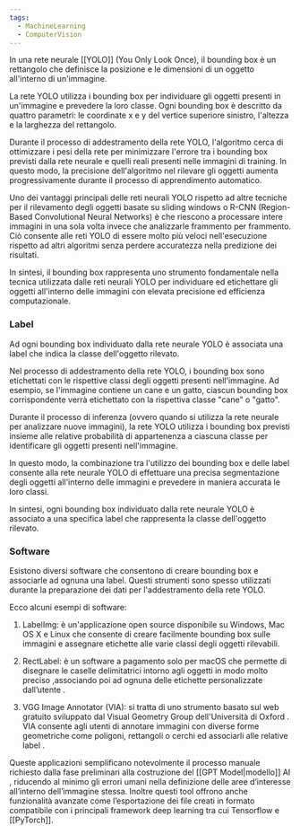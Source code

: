 ```yaml
---
tags:
  - MachineLearning
  - ComputerVision
---
```

In una rete neurale [[YOLO]] (You Only Look Once), il bounding box è un rettangolo che definisce la posizione e le dimensioni di un oggetto all'interno di un'immagine.

La rete YOLO utilizza i bounding box per individuare gli oggetti presenti in un'immagine e prevedere la loro classe. Ogni bounding box è descritto da quattro parametri: le coordinate x e y del vertice superiore sinistro, l'altezza e la larghezza del rettangolo.

Durante il processo di addestramento della rete YOLO, l'algoritmo cerca di ottimizzare i pesi della rete per minimizzare l'errore tra i bounding box previsti dalla rete neurale e quelli reali presenti nelle immagini di training. In questo modo, la precisione dell'algoritmo nel rilevare gli oggetti aumenta progressivamente durante il processo di apprendimento automatico.

Uno dei vantaggi principali delle reti neurali YOLO rispetto ad altre tecniche per il rilevamento degli oggetti basate su sliding windows o R-CNN (Region-Based Convolutional Neural Networks) è che riescono a processare intere immagini in una sola volta invece che analizzarle frammento per frammento. Ciò consente alle reti YOLO di essere molto più veloci nell'esecuzione rispetto ad altri algoritmi senza perdere accuratezza nella predizione dei risultati.

In sintesi, il bounding box rappresenta uno strumento fondamentale nella tecnica utilizzata dalle reti neurali YOLO per individuare ed etichettare gli oggetti all'interno delle immagini con elevata precisione ed efficienza computazionale.

### Label

Ad ogni bounding box individuato dalla rete neurale YOLO è associata una label che indica la classe dell'oggetto rilevato.

Nel processo di addestramento della rete YOLO, i bounding box sono etichettati con le rispettive classi degli oggetti presenti nell'immagine. Ad esempio, se l'immagine contiene un cane e un gatto, ciascun bounding box corrispondente verrà etichettato con la rispettiva classe "cane" o "gatto".

Durante il processo di inferenza (ovvero quando si utilizza la rete neurale per analizzare nuove immagini), la rete YOLO utilizza i bounding box previsti insieme alle relative probabilità di appartenenza a ciascuna classe per identificare gli oggetti presenti nell'immagine.

In questo modo, la combinazione tra l'utilizzo dei bounding box e delle label consente alla rete neurale YOLO di effettuare una precisa segmentazione degli oggetti all'interno delle immagini e prevedere in maniera accurata le loro classi.

In sintesi, ogni bounding box individuato dalla rete neurale YOLO è associato a una specifica label che rappresenta la classe dell'oggetto rilevato.

### Software

Esistono diversi software che consentono di creare bounding box e associarle ad ognuna una label. Questi strumenti sono spesso utilizzati durante la preparazione dei dati per l'addestramento della rete YOLO.

Ecco alcuni esempi di software:

1. LabelImg: è un'applicazione open source disponibile su Windows, Mac OS X e Linux che consente di creare facilmente bounding box sulle immagini e assegnare etichette alle varie classi degli oggetti rilevabili.

2. RectLabel: è un software a pagamento solo per macOS che permette di disegnare le caselle delimitatrici intorno agli oggetti in modo molto preciso ,associando poi ad ognuna delle etichette personalizzate dall’utente .

3. VGG Image Annotator (VIA): si tratta di uno strumento basato sul web gratuito sviluppato dal Visual Geometry Group dell'Università di Oxford . VIA consente agli utenti di annotare immagini con diverse forme geometriche come poligoni, rettangoli o cerchi ed associarli alle relative label .

Queste applicazioni semplificano notevolmente il processo manuale richiesto dalla fase preliminari alla costruzione del [[GPT Model|modello]] AI , riducendo al minimo gli errori umani nella definizione delle aree d’interesse all’interno dell’immagine stessa.
Inoltre questi tool offrono anche funzionalità avanzate come l’esportazione dei file creati in formato compatibile con i principali framework deep learning tra cui Tensorflow e [[PyTorch]].